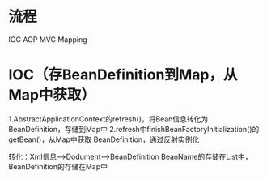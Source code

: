 # 流程
IOC
AOP
MVC
Mapping

# IOC（存BeanDefinition到Map，从Map中获取）
1.AbstractApplicationContext的refresh()，将Bean信息转化为BeanDefinition，存储到Map中
2.refresh中finishBeanFactoryInitialization()的getBean()，从Map中获取
BeanDefinition，通过反射实例化

转化：Xml信息-->Dodument-->BeanDefinition
BeanName的存储在List中，BeanDefinition的存储在Map中
